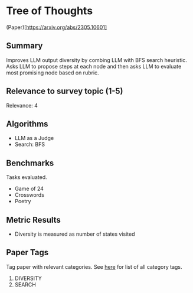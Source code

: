 # Tree of Thoughts

(Paper)[https://arxiv.org/abs/2305.10601]

## Summary

Improves LLM output diversity by combing LLM with BFS search heuristic. Asks LLM to propose steps at each node and then asks LLM to evaluate most promising node based on rubric.

## Relevance to survey topic (1-5)

Relevance: 4

## Algorithms

- LLM as a Judge
- Search: BFS

## Benchmarks

Tasks evaluated.

- Game of 24
- Crosswords
- Poetry

## Metric Results

- Diversity is measured as number of states visited

## Paper Tags

Tag paper with relevant categories. See [here](https://github.com/Dahoas/QDSyntheticData/blob/main/papers/categories.json) for list of all category tags.

1. DIVERSITY
2. SEARCH

